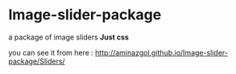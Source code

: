 Image-slider-package
====================

a package of image sliders **Just css**

you can see it from here :
http://aminazgol.github.io/Image-slider-package/Sliders/
